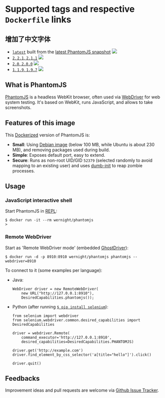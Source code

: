 # Supported tags and respective `Dockerfile` links

## 增加了中文字体

  * [`latest`](https://github.com/wernight/docker-phantomjs/blob/master/Dockerfile) built from the [latest PhantomJS snapshot](https://github.com/ariya/phantomjs/commits/master) [![](https://images.microbadger.com/badges/image/wernight/phantomjs.svg)](http://microbadger.com/images/wernight/phantomjs "Get your own image badge on microbadger.com")
  * [`2`, `2.1`, `2.1.1`](https://github.com/wernight/docker-phantomjs/blob/v2.1.1/Dockerfile) [![](https://images.microbadger.com/badges/image/wernight/phantomjs:2.1.svg)](http://microbadger.com/images/wernight/phantomjs "Get your own image badge on microbadger.com")
  * [`2.0`, `2.0.0`](https://github.com/wernight/docker-phantomjs/blob/v2.0.0/Dockerfile) [![](https://images.microbadger.com/badges/image/wernight/phantomjs:2.0.svg)](http://microbadger.com/images/wernight/phantomjs "Get your own image badge on microbadger.com")
  * [`1`, `1.9`, `1.9.7`](https://github.com/wernight/docker-phantomjs/blob/v1.9.7/Dockerfile) [![](https://images.microbadger.com/badges/image/wernight/phantomjs:1.svg)](http://microbadger.com/images/wernight/phantomjs "Get your own image badge on microbadger.com")

## What is PhantomJS

[PhantomJS][phantomjs] is a headless WebKit browser, often used via [WebDriver][webdriver] for web system testing.
It's based on WebKit, runs JavaScript, and allows to take screenshots.


## Features of this image

This [Dockerized][docker] version of PhantomJS is:

 * **Small**: Using [Debian image][debian] (below 100 MB, while Ubuntu is about 230 MB), and removing packages used during build.
 * **Simple**: Exposes default port, easy to extend.
 * **Secure**: Runs as non-root UID/GID `52379` (selected randomly to avoid mapping to an existing user) and uses [dumb-init](https://github.com/Yelp/dumb-init) to reap zombie processes.


## Usage

### JavaScript interactive shell
 
Start PhantomJS in [REPL](http://phantomjs.org/repl.html):

    $ docker run -it --rm wernight/phantomjs
    >

### Remote WebDriver

Start as 'Remote WebDriver mode' (embedded [GhostDriver](https://github.com/detro/ghostdriver)):

    $ docker run -d -p 8910:8910 wernight/phantomjs phantomjs --webdriver=8910

To connect to it (some examples per language):

  * Java:

        WebDriver driver = new RemoteWebDriver(
            new URL("http://127.0.0.1:8910"),
            DesiredCapabilities.phantomjs());

  * Python (after running [`$ pip install selenium`](https://pypi.python.org/pypi/selenium/)):
  
        from selenium import webdriver
        from selenium.webdriver.common.desired_capabilities import DesiredCapabilities

        driver = webdriver.Remote(
            command_executor='http://127.0.0.1:8910',
            desired_capabilities=DesiredCapabilities.PHANTOMJS)

        driver.get('http://example.com')
        driver.find_element_by_css_selector('a[title="hello"]').click()
        
        driver.quit()


## Feedbacks

Improvement ideas and pull requests are welcome via
[Github Issue Tracker](https://github.com/wernight/docker-phantomjs/issues).

[phantomjs]:        http://phantomjs.org/
[docker]:           https://www.docker.io/
[debian]:           https://registry.hub.docker.com/_/debian/
[webdriver]:        http://www.seleniumhq.org/projects/webdriver/

